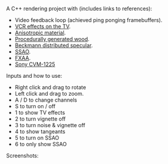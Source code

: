 A C++ rendering project with (includes links to references):

* Video feedback loop (achieved ping ponging framebuffers).
* [VCR effects on the TV](https://www.shadertoy.com/view/ldjGzV).
* [Anisotropic material](https://web.archive.org/web/20070221105901/http://www.cs.ubc.ca/~heidrich/Papers/IMDSP.98.pdf).
* [Procedurally generated wood](https://thebookofshaders.com/11/ "Book of Shaders").
* [Beckmann distributed specular](https://github.com/stackgl/glsl-specular-beckmann).
* [SSAO](https://learnopengl.com/#!Advanced-Lighting/SSAO).
* [FXAA](https://github.com/mattdesl/glsl-fxaa/blob/master/fxaa.glsl).
* [Sony CVM-1225](https://www.flickr.com/photos/41002268@N03/5170714201/in/photostream/)

Inputs and how to use:

* Right click and drag to rotate
* Left click and drag to zoom.
* A / D to change channels
* S to turn on / off
* 1 to show TV effects
* 2 to turn vignette off
* 3 to turn noise & vignette off
* 4 to show tangeants
* 5 to turn on SSAO
* 6 to only show SSAO

Screenshots:
